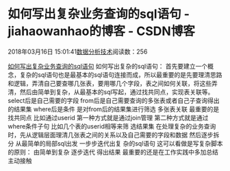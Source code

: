
# 如何写出复杂业务查询的sql语句 - jiahaowanhao的博客 - CSDN博客


2018年03月16日 15:01:41[数据分析技术](https://me.csdn.net/jiahaowanhao)阅读数：256


[如何写出复杂业务查询的sql语句](http://cda.pinggu.org/view/25003.html)
如何写出复杂的sql语句：
首先要建立一个概念，复杂的sql语句也是最基本的sql语句连接而成，所以最重要的是先要理清思路和逻辑，弄清自己要查哪几张表，要用哪几个字段，表之间如何关联，将这些弄清，然后由简单到复杂，从最基本的sql写起，通过找共同点，实现表关联等。
select后是自己需要的字段
from后是自己需要查询的多张表或者自己子查询得出的结果集
where后是条件 是对from后的结果集进行筛选
多张表关联 最重要的是找共同点 比如通过userid 第一种方式就是通过join管理 第二种方式就是通过where条件子句 比如几个表的userid相等来筛
选结果集
在处理复杂的业务查询时，先从逻辑层面理清几张表之间的关系以及自己需要的字段和数据 然后逐步拆分 从最简单的局部sql出发 一步步迭代出复
杂的sql语句 这可以看做是写复杂脚本的原则：
由简单到复杂 逐步迭代 得出结果
最重要的还是在工作实践中多加总结 主动接触

